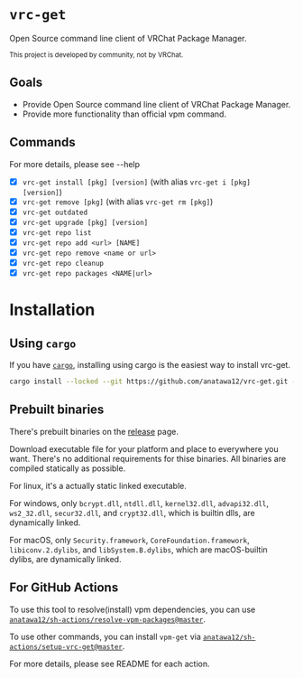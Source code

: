 `vrc-get`
====

Open Source command line client of VRChat Package Manager. 

<sub>This project is developed by community, not by VRChat.</sub>

## Goals

- Provide Open Source command line client of VRChat Package Manager.
- Provide more functionality than official vpm command.

## Commands

For more details, please see --help

- [x] `vrc-get install [pkg] [version]` (with alias `vrc-get i [pkg] [version]`)
- [x] `vrc-get remove [pkg]` (with alias `vrc-get rm [pkg]`)
- [x] `vrc-get outdated`
- [x] `vrc-get upgrade [pkg] [version]`
- [x] `vrc-get repo list`
- [x] `vrc-get repo add <url> [NAME]`
- [x] `vrc-get repo remove <name or url>`
- [x] `vrc-get repo cleanup`
- [x] `vrc-get repo packages <NAME|url>`

# Installation

## Using `cargo`

If you have [`cargo`][cargo], installing using cargo is the easiest way to install vrc-get.

```bash
cargo install --locked --git https://github.com/anatawa12/vrc-get.git --tag <version>
```

## Prebuilt binaries

There's prebuilt binaries on the [release] page.

Download executable file for your platform and place to everywhere you want.
There's no additional requirements for thise binaries. All binaries are compiled statically as possible.

For linux, it's a actually static linked executable.

For windows, only `bcrypt.dll`, `ntdll.dll`, `kernel32.dll`, `advapi32.dll`, `ws2_32.dll`, `secur32.dll`, 
and `crypt32.dll`, which is builtin dlls, are dynamically linked.

For macOS, only `Security.framework`, `CoreFoundation.framework`, `libiconv.2.dylibs`, and `libSystem.B.dylibs`, 
which are macOS-builtin dylibs, are dynamically linked.

## For GitHub Actions

To use this tool to resolve(install) vpm dependencies, you can use 
[`anatawa12/sh-actions/resolve-vpm-packages@master`][resolve-vpm-packages].

To use other commands, you can install `vpm-get` via [`anatawa12/sh-actions/setup-vrc-get@master`][setup-vrc-get].

For more details, please see README for each action.

[cargo]: https://github.com/rust-lang/cargo/
[release]: https://github.com/anatawa12/vrc-get/releases/latest
[resolve-vpm-packages]: https://github.com/anatawa12/sh-actions/tree/master/resolve-vpm-packages
[setup-vrc-get]: https://github.com/anatawa12/sh-actions/tree/master/setup-vrc-get
